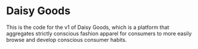 # Daisy Goods
This is the code for the v1 of Daisy Goods, which is a platform that aggregates strictly conscious fashion apparel for consumers to more easily browse and develop conscious consumer habits. 

